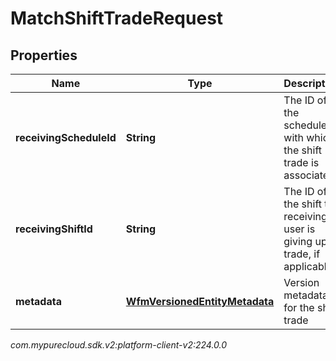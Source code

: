 # MatchShiftTradeRequest


## Properties

| Name | Type | Description | Notes |
| ------------ | ------------- | ------------- | ------------- |
| **receivingScheduleId** | **String** | The ID of the schedule with which the shift trade is associated |  |
| **receivingShiftId** | **String** | The ID of the shift the receiving user is giving up in trade, if applicable |  [optional] |
| **metadata** | [**WfmVersionedEntityMetadata**](WfmVersionedEntityMetadata) | Version metadata for the shift trade |  |




_com.mypurecloud.sdk.v2:platform-client-v2:224.0.0_
